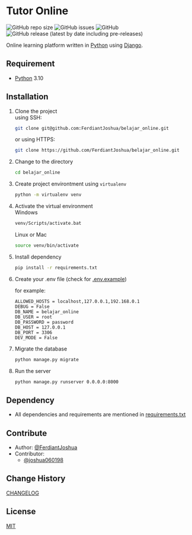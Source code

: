 # Tutor Online

![GitHub repo size](https://img.shields.io/github/repo-size/FerdiantJoshua/belajar_online) ![GitHub issues](https://img.shields.io/github/issues/FerdiantJoshua/belajar_online) ![GitHub](https://img.shields.io/github/license/FerdiantJoshua/belajar_online) ![GitHub release (latest by date including pre-releases)](https://img.shields.io/github/v/release/FerdiantJoshua/belajar_online?include_prereleases)

Online learning platform written in [Python](https://www.python.org/) using [Django](https://www.djangoproject.com/).

## Requirement

- [Python](https://www.python.org/) 3.10

## Installation

1. Clone the project  
    using SSH:

    ```bash
    git clone git@github.com:FerdiantJoshua/belajar_online.git
    ```

    or using HTTPS:

    ```bash
    git clone https://github.com/FerdiantJoshua/belajar_online.git
    ```

2. Change to the directory

    ```bash
    cd belajar_online
    ```

3. Create project environtment using `virtualenv`

    ```bash
    python -m virtualenv venv
    ```

4. Activate the virtual environment  
    Windows

    ```bash
    venv/Scripts/activate.bat
    ```

    Linux or Mac

    ```bash
    source venv/bin/activate
    ```

5. Install dependency

    ```bash
    pip install -r requirements.txt
    ```

6. Create your .env file (check for [.env.example](.env.example))

    for example:

    ```.env
    ALLOWED_HOSTS = localhost,127.0.0.1,192.168.0.1
    DEBUG = False
    DB_NAME = belajar_online
    DB_USER = root
    DB_PASSWORD = password
    DB_HOST = 127.0.0.1
    DB_PORT = 3306
    DEV_MODE = False
    ```

7. Migrate the database

    ```bash
    python manage.py migrate
    ```

8. Run the server

    ```bash
    python manage.py runserver 0.0.0.0:8000
    ```

## Dependency

- All dependencies and requirements are mentioned in [requirements.txt](requirements.txt)

## Contribute

- Author: [@FerdiantJoshua](https://github.com/FerdiantJoshua)
- Contributor:
  - [@joshua060198](https://github.com/joshua060198)

## Change History

[CHANGELOG](CHANGELOG)

## License

[MIT](LICENSE)
